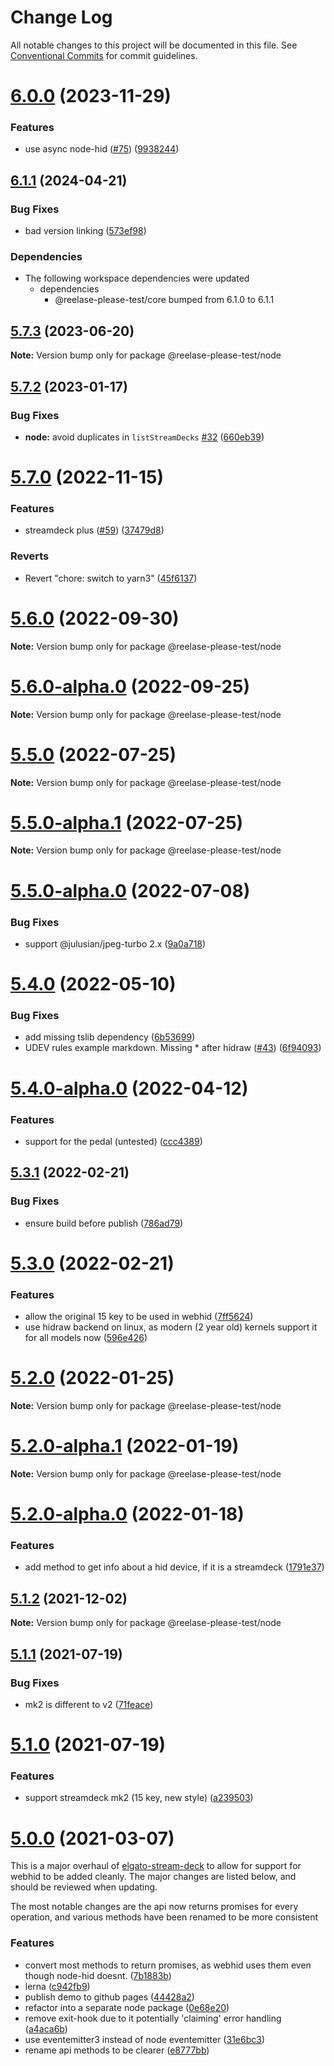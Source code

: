 # Change Log

All notable changes to this project will be documented in this file.
See [Conventional Commits](https://conventionalcommits.org) for commit guidelines.

# [6.0.0](https://github.com/julusian/node-elgato-stream-deck/compare/v5.7.3...v6.0.0) (2023-11-29)


### Features

* use async node-hid ([#75](https://github.com/julusian/node-elgato-stream-deck/issues/75)) ([9938244](https://github.com/julusian/node-elgato-stream-deck/commit/9938244f1c61618ce821fe574127c5ae81211c72))





## [6.1.1](https://github.com/Julusian/release-please-test/compare/v6.1.0...v6.1.1) (2024-04-21)


### Bug Fixes

* bad version linking ([573ef98](https://github.com/Julusian/release-please-test/commit/573ef98a60dab48ce8c3a1c2ddbcd90c24a6b166))


### Dependencies

* The following workspace dependencies were updated
  * dependencies
    * @reelase-please-test/core bumped from 6.1.0 to 6.1.1

## [5.7.3](https://github.com/julusian/node-elgato-stream-deck/compare/v5.7.2...v5.7.3) (2023-06-20)

**Note:** Version bump only for package @reelase-please-test/node





## [5.7.2](https://github.com/julusian/node-elgato-stream-deck/compare/v5.7.1...v5.7.2) (2023-01-17)


### Bug Fixes

* **node:** avoid duplicates in `listStreamDecks` [#32](https://github.com/julusian/node-elgato-stream-deck/issues/32) ([660eb39](https://github.com/julusian/node-elgato-stream-deck/commit/660eb39b3ed19febd2c95074a43034ca1b9e9dd3))





# [5.7.0](https://github.com/julusian/node-elgato-stream-deck/compare/v5.6.0-alpha.0...v5.7.0) (2022-11-15)


### Features

* streamdeck plus ([#59](https://github.com/julusian/node-elgato-stream-deck/issues/59)) ([37479d8](https://github.com/julusian/node-elgato-stream-deck/commit/37479d8a14bffe6eb421164bbaad1161dc302502))


### Reverts

* Revert "chore: switch to yarn3" ([45f6137](https://github.com/julusian/node-elgato-stream-deck/commit/45f613755a274c350b7819d30856cf7aa27f27e3))





# [5.6.0](https://github.com/julusian/node-elgato-stream-deck/compare/v5.6.0-alpha.0...v5.6.0) (2022-09-30)

**Note:** Version bump only for package @reelase-please-test/node





# [5.6.0-alpha.0](https://github.com/julusian/node-elgato-stream-deck/compare/v5.5.0...v5.6.0-alpha.0) (2022-09-25)

**Note:** Version bump only for package @reelase-please-test/node





# [5.5.0](https://github.com/julusian/node-elgato-stream-deck/compare/v5.5.0-alpha.1...v5.5.0) (2022-07-25)

**Note:** Version bump only for package @reelase-please-test/node





# [5.5.0-alpha.1](https://github.com/julusian/node-elgato-stream-deck/compare/v5.5.0-alpha.0...v5.5.0-alpha.1) (2022-07-25)

**Note:** Version bump only for package @reelase-please-test/node





# [5.5.0-alpha.0](https://github.com/julusian/node-elgato-stream-deck/compare/v5.4.0...v5.5.0-alpha.0) (2022-07-08)


### Bug Fixes

* support @julusian/jpeg-turbo 2.x ([9a0a718](https://github.com/julusian/node-elgato-stream-deck/commit/9a0a718bab6cd77b8803b5e3e42396183b83d892))





# [5.4.0](https://github.com/julusian/node-elgato-stream-deck/compare/v5.4.0-alpha.0...v5.4.0) (2022-05-10)


### Bug Fixes

* add missing tslib dependency ([6b53699](https://github.com/julusian/node-elgato-stream-deck/commit/6b536994bea3686b4b03fccadafeb2a532e63f4d))
* UDEV rules example markdown. Missing * after hidraw ([#43](https://github.com/julusian/node-elgato-stream-deck/issues/43)) ([6f94093](https://github.com/julusian/node-elgato-stream-deck/commit/6f94093444951104b37064d1bf7a815ffef0aa60))





# [5.4.0-alpha.0](https://github.com/julusian/node-elgato-stream-deck/compare/v5.3.1...v5.4.0-alpha.0) (2022-04-12)


### Features

* support for the pedal (untested) ([ccc4389](https://github.com/julusian/node-elgato-stream-deck/commit/ccc4389844c67194060f32e741c41407713c4cf7))





## [5.3.1](https://github.com/julusian/node-elgato-stream-deck/compare/v5.3.0...v5.3.1) (2022-02-21)


### Bug Fixes

* ensure build before publish ([786ad79](https://github.com/julusian/node-elgato-stream-deck/commit/786ad798b5d6472cd35f3c895c901073edeea378))





# [5.3.0](https://github.com/julusian/node-elgato-stream-deck/compare/v5.2.0...v5.3.0) (2022-02-21)


### Features

* allow the original 15 key to be used in webhid ([7ff5624](https://github.com/julusian/node-elgato-stream-deck/commit/7ff562446b77d17b119f27570937513f02338f28))
* use hidraw backend on linux, as modern (2 year old) kernels support it for all models now ([596e426](https://github.com/julusian/node-elgato-stream-deck/commit/596e426da1d67c268056bd5b37730d13bbc569f1))





# [5.2.0](https://github.com/julusian/node-elgato-stream-deck/compare/v5.2.0-alpha.1...v5.2.0) (2022-01-25)

**Note:** Version bump only for package @reelase-please-test/node





# [5.2.0-alpha.1](https://github.com/julusian/node-elgato-stream-deck/compare/v5.2.0-alpha.0...v5.2.0-alpha.1) (2022-01-19)

**Note:** Version bump only for package @reelase-please-test/node





# [5.2.0-alpha.0](https://github.com/julusian/node-elgato-stream-deck/compare/v5.1.2...v5.2.0-alpha.0) (2022-01-18)


### Features

* add method to get info about a hid device, if it is a streamdeck ([1791e37](https://github.com/julusian/node-elgato-stream-deck/commit/1791e370e830c0fff7e3169e30cb0871675fdf86))





## [5.1.2](https://github.com/julusian/node-elgato-stream-deck/compare/v5.1.1...v5.1.2) (2021-12-02)

**Note:** Version bump only for package @reelase-please-test/node





## [5.1.1](https://github.com/julusian/node-elgato-stream-deck/compare/v5.1.0...v5.1.1) (2021-07-19)


### Bug Fixes

* mk2 is different to v2 ([71feace](https://github.com/julusian/node-elgato-stream-deck/commit/71feace86e0c097ea2b375b4981c252628f7eb4b))





# [5.1.0](https://github.com/julusian/node-elgato-stream-deck/compare/v5.0.0...v5.1.0) (2021-07-19)


### Features

* support streamdeck mk2 (15 key, new style) ([a239503](https://github.com/julusian/node-elgato-stream-deck/commit/a239503b2edf7d4a6dae780ffa5e7dfe481d8cd8))





# [5.0.0](https://github.com/julusian/node-elgato-stream-deck/compare/v4.0.0...v5.0.0) (2021-03-07)

This is a major overhaul of [elgato-stream-deck](https://npmjs.com/package/elgato-stream-deck) to allow for support for webhid to be added cleanly.
The major changes are listed below, and should be reviewed when updating.

The most notable changes are the api now returns promises for every operation, and various methods have been renamed to be more consistent

### Features
* convert most methods to return promises, as webhid uses them even though node-hid doesnt. ([7b1883b](https://github.com/julusian/node-elgato-stream-deck/commit/7b1883be9ff91293aeef95cd1c0f087d795a4fb1))
* lerna ([c942fb9](https://github.com/julusian/node-elgato-stream-deck/commit/c942fb970727944eb3b614b98fd996f2531b0c53))
* publish demo to github pages ([44428a2](https://github.com/julusian/node-elgato-stream-deck/commit/44428a23619538de9de5a50975e30a6957efc44b))
* refactor into a separate node package ([0e68e20](https://github.com/julusian/node-elgato-stream-deck/commit/0e68e206acf99024fa3673a3c8c26a52b08f83b1))
* remove exit-hook due to it potentially 'claiming' error handling ([a4aca6b](https://github.com/julusian/node-elgato-stream-deck/commit/a4aca6bb14d0cdbf3e0ac4d01b016b5e85e32890))
* use eventemitter3 instead of node eventemitter ([31e6bc3](https://github.com/julusian/node-elgato-stream-deck/commit/31e6bc300c963d45c103fa0de9788c458637c684))
* rename api methods to be clearer ([e8777bb](https://github.com/julusian/node-elgato-stream-deck/commit/e8777bbb3ac5b549d91f9062dd8b3e1a4b28021b))
